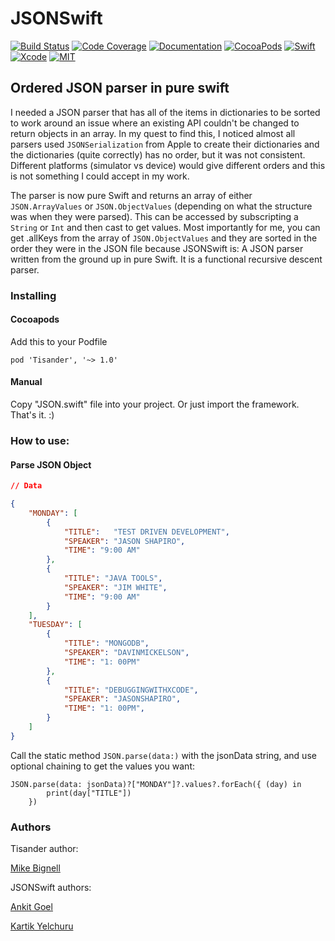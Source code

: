 # JSONSwift

[![Build Status](https://travis-ci.org/mikezs/Tisander.svg?branch=master)](https://travis-ci.org/mikezs/Tisander)
[![Code Coverage](https://img.shields.io/codecov/c/github/mikezs/Tisander.svg)](https://codecov.io/gh/mikezs/Tisander)
[![Documentation](https://mikezs.github.io/Tisander/badge.svg)](https://mikezs.github.io/Tisander)
[![CocoaPods](https://img.shields.io/cocoapods/dt/Tisander.svg)](https://cocoapods.org/pods/Tisander)
[![Swift](https://img.shields.io/badge/Swift-4.1-orange.svg)](https://swift.org)
[![Xcode](https://img.shields.io/badge/Xcode-9.4-blue.svg)](https://developer.apple.com/xcode)
[![MIT](https://img.shields.io/badge/License-MIT-red.svg)](https://opensource.org/licenses/MIT)

## Ordered JSON parser in pure swift

I needed a JSON parser that has all of the items in dictionaries to be sorted to work around an issue where an existing API couldn't be changed to return objects in an array. In my quest to find this, I noticed almost all parsers used `JSONSerialization` from Apple to create their dictionaries and the dictionaries (quite correctly) has no order, but it was not consistent. Different platforms (simulator vs device) would give different orders and this is not something I could accept in my work.

The parser is now pure Swift and returns an array of either `JSON.ArrayValues` or `JSON.ObjectValues` (depending on what the structure was when they were parsed). This can be accessed by subscripting a `String` or `Int` and then cast to get values. Most importantly for me, you can get .allKeys from the array of `JSON.ObjectValues` and they are sorted in the order they were in the JSON file because JSONSwift is: A JSON parser written from the ground up in pure Swift. It is a functional recursive descent parser.

### Installing

#### Cocoapods

Add this to your Podfile

```
pod 'Tisander', '~> 1.0'
```

#### Manual

Copy "JSON.swift" file into your project. Or just import the framework. That's it. :)

### How to use:

#### Parse JSON Object

```json
// Data

{
    "MONDAY": [
        {
            "TITLE":   "TEST DRIVEN DEVELOPMENT",
            "SPEAKER": "JASON SHAPIRO",
            "TIME": "9:00 AM"
        },
        {
            "TITLE": "JAVA TOOLS",
            "SPEAKER": "JIM WHITE",
            "TIME": "9:00 AM"
        }
    ],
    "TUESDAY": [
        {
            "TITLE": "MONGODB",
            "SPEAKER": "DAVINMICKELSON",
            "TIME": "1: 00PM"
        },
        {
            "TITLE": "DEBUGGINGWITHXCODE",
            "SPEAKER": "JASONSHAPIRO",
            "TIME": "1: 00PM",
        }
    ]
}
```

Call the static method `JSON.parse(data:)` with the jsonData string, and use optional chaining to get the values you want:

```
JSON.parse(data: jsonData)?["MONDAY"]?.values?.forEach({ (day) in
        print(day["TITLE"])
    })
```

### Authors

Tisander author:

[Mike Bignell](https://github.com/mikezs)

JSONSwift authors:

[Ankit Goel](https://github.com/ankit1ank)

[Kartik Yelchuru](https://github.com/buildAI)
